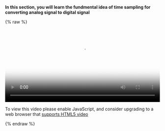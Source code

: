 **In this section, you will learn the fundmental idea of time sampling for converting analog signal to digital signal**
<nbsp>


{% raw %}
<video id="my-video" class="video-js" controls preload="auto" width="100%"
poster="https://drive.google.com/uc?id=1u6cKVr0a6saJUg7ZkWzkJnofBdZYKX9N.jpg" data-setup='{"aspectRatio":"16:9"}'>
  <source src="https://drive.google.com/uc?id=1kn9zEYbdQmPgsaf76JDj0EFNJaM22MsC" type='video/mp4'>
  <p class="vjs-no-js">
    To view this video please enable JavaScript, and consider upgrading to a web browser that
    <a href="http://videojs.com/html5-video-support/" target="_blank">supports HTML5 video</a>
  </p>
</video>
{% endraw %}



